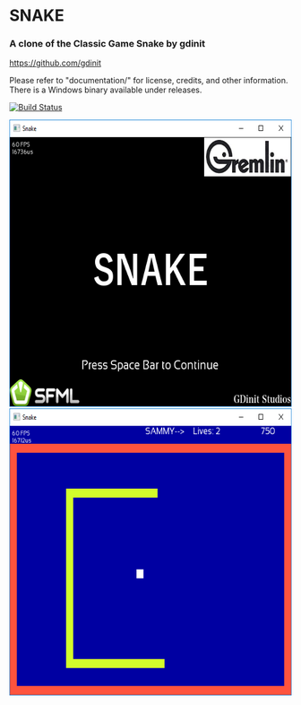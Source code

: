 # SNAKE
### A clone of the Classic Game Snake by gdinit
https://github.com/gdinit

Please refer to "documentation/" for license, credits, and other information.
There is a Windows binary available under releases.

[![Build Status](http://jenkins.kzalloc.org/buildStatus/icon?job=02-snake)](http://jenkins.kzalloc.org/job/02-snake)

<img src="extras/github_readme_screenshots/title.png" height="512" alt="TitleScreenshot"/>

<img src="extras/github_readme_screenshots/gameplay.png" height="512" alt="GameplayScreenshot"/> 

